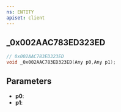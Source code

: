 ```yaml
---
ns: ENTITY
apiset: client
---
```

## _0x002AAC783ED323ED

```c
// 0x002AAC783ED323ED
void _0x002AAC783ED323ED(Any p0,Any p1);
```


## Parameters
* **p0**:
* **p1**:



